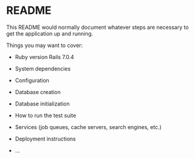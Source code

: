 # README

This README would normally document whatever steps are necessary to get the
application up and running.

Things you may want to cover:

* Ruby version
	Rails 7.0.4
* System dependencies

* Configuration

* Database creation

* Database initialization

* How to run the test suite

* Services (job queues, cache servers, search engines, etc.)

* Deployment instructions

* ...
